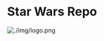 # Star Wars Repo

![./img/logo.png](https://upload.wikimedia.org/wikipedia/commons/thumb/6/6c/Star_Wars_Logo.svg/1280px-Star_Wars_Logo.svg.png)


